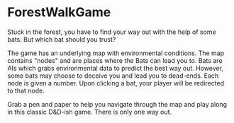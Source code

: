 # ForestWalkGame
Stuck in the forest, you have to find your way out with the help of some bats. But which bat should you trust? 

The game has an underlying map with environmental conditions. The map contains "nodes" and are places where the Bats can lead you to. Bats are AIs which grabs environmental data to predict the best way out. However, some bats may choose to deceive you and lead you to dead-ends.  Each node is given a number. Upon clicking a bat, your player will be redirected to that node. 

Grab a pen and paper to help you navigate through the map and play along in this classic D&amp;D-ish game. There is only one way out.
